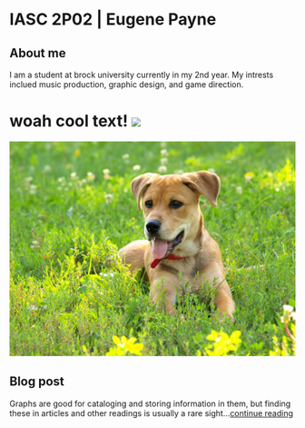 # IASC 2P02 | Eugene Payne

## About me 

I am a student at brock university currently in my 2nd year. My intrests inclued music production, graphic design, and game direction. 

woah cool text!
![](images/goodBoy.jpg)
=======
![](ImageZ/goodBoy.jpg)


## Blog post
Graphs are good for cataloging and storing information in them, but finding these in articles and other readings is usually a rare sight...[continue reading](blog)
